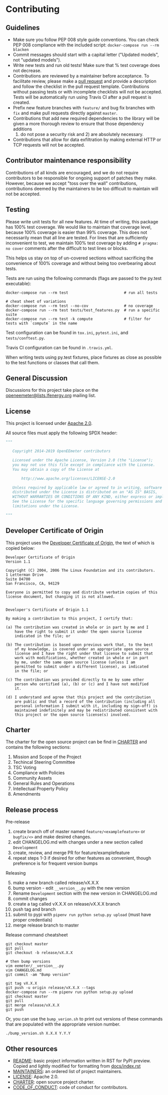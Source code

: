 Contributing
============

Guidelines
----------

* Make sure you follow PEP 008 style guide conventions. You can check PEP 008
  compliance with the included script: `docker-compose run --rm blacken`
* Commit messages should start with a capital letter ("Updated models", not "updated models").
* Write new tests and run old tests! Make sure that % test coverage does not decrease.
* Contributions are reviewed by a maintainer before acceptance. To facilitate
  review, please make a [pull request](https://github.com/openeemeter/eemeter/pulls/new)
  and provide a description and follow the checklist in the pull request template.
  Contributions without passing tests or with incomplete checklists will not
  be accepted. Tests will be automatically run using Travis CI after a pull
  request is created.
* Prefix new feature branches with `feature/` and bug fix branches with `fix`
  and make pull requests directly against `master`.
* Contributions that add new required dependencies to the library will be
  given a more thorough review to ensure that those dependency additions
  1) do not pose a security risk and 2) are absolutely necessary.
* Contributions that allow for data exfiltration by making external HTTP or TCP
  requests will not be accepted.

Contributor maintenance responsibility
--------------------------------------

Contributions of all kinds are encouraged, and we do not require contributors
to be responsible for ongoing support of patches they make. However, because
we accept "toss over the wall" contributions, contributions deemed by the
maintainers to be too difficult to maintain will not be accepted.

Testing
-------

Please write unit tests for all new features. At time of writing, this
package has 100% test coverage. We would like to maintain that coverage level,
because 100% coverage is easier than 99% coverage. This does not necessarily
mean that all line are tested. For lines that are sufficiently inconvenient to
test, we maintain 100% test coverage by adding `# pragma: no cover` comments
after the difficult to test lines or blocks.

This helps us stay on top of un-covered sections without sacrificing the
convenience of 100% coverage and without being too overbearing about tests.

Tests are run using the following commands (flags are passed to the py.test
executable):

```
docker-compose run --rm test                         # run all tests

# cheat sheet of variations
docker-compose run --rm test --no-cov                # no coverage
docker-compose run --rm test tests/test_features.py  # run a specific suite
docker-compose run --rm test -k compute              # filter for tests with `compute` in the name
```

Test configuration can be found in `tox.ini`, `pytest.ini`, and `tests/conftest.py`.

Travis CI configuration can be found in `.travis.yml`.

When writing tests using py.test fixtures, place fixtures as close as possible
to the test functions or classes that call them.

General Discussion
------------------

Discussions for this project take place on the
[openeemeter@lists.lfenergy.org](https://lists.lfenergy.org/g/openeemeter/)
mailing list.

License
-------

This project is licensed under [Apache 2.0](LICENSE).

All source files must apply the following SPDX header:

``` python
"""

   Copyright 2014-2019 OpenEEmeter contributors

   Licensed under the Apache License, Version 2.0 (the "License");
   you may not use this file except in compliance with the License.
   You may obtain a copy of the License at

       http://www.apache.org/licenses/LICENSE-2.0

   Unless required by applicable law or agreed to in writing, software
   distributed under the License is distributed on an "AS IS" BASIS,
   WITHOUT WARRANTIES OR CONDITIONS OF ANY KIND, either express or implied.
   See the License for the specific language governing permissions and
   limitations under the License.

"""
```

Developer Certificate of Origin
-------------------------------

This project uses the
[Developer Certificate of Origin](https://developercertificate.org/),
the text of which is copied below:

```
Developer Certificate of Origin
Version 1.1

Copyright (C) 2004, 2006 The Linux Foundation and its contributors.
1 Letterman Drive
Suite D4700
San Francisco, CA, 94129

Everyone is permitted to copy and distribute verbatim copies of this
license document, but changing it is not allowed.


Developer's Certificate of Origin 1.1

By making a contribution to this project, I certify that:

(a) The contribution was created in whole or in part by me and I
    have the right to submit it under the open source license
    indicated in the file; or

(b) The contribution is based upon previous work that, to the best
    of my knowledge, is covered under an appropriate open source
    license and I have the right under that license to submit that
    work with modifications, whether created in whole or in part
    by me, under the same open source license (unless I am
    permitted to submit under a different license), as indicated
    in the file; or

(c) The contribution was provided directly to me by some other
    person who certified (a), (b) or (c) and I have not modified
    it.

(d) I understand and agree that this project and the contribution
    are public and that a record of the contribution (including all
    personal information I submit with it, including my sign-off) is
    maintained indefinitely and may be redistributed consistent with
    this project or the open source license(s) involved.
```

Charter
-------

The charter for the open source project can be find in [CHARTER](CHARTER) and
contains the following sections:

1. Mission and Scope of the Project
2. Techincal Steering Committee
3. TSC Voting
4. Compliance with Policies
5. Community Assets
6. General Rules and Operations
7. Intellectual Property Policy
8. Amendments

Release process
---------------

Pre-release

1. create branch off of master named `feature/<examplefeature>` or `bugfix/<>` and make desired changes.
2. edit CHANGELOG.md with changes under a new section called `Development`
3. create, review, and merge PR for feature/examplefeature
4. repeat steps 1-3 if desired for other features as convenient, though preference is for frequent version bumps

Releasing

5. make a new branch called release/vX.X.X
6. bump version - edit `__version__.py` with the new version
7. Rename `Development` section with the new version in CHANGELOG.md
8. commit changes
9. create a tag called vX.X.X on release/vX.X.X branch
10. push tag and branch
11. submit to pypi with `pipenv run python setup.py upload` (must have proper credentials)
12. merge release branch to master

Release command cheatsheet

```
git checkout master
git pull
git checkout -b release/vX.X.X

# then bump versions
vim eemeter/__version__.py
vim CHANGELOG.md
git commit -am "Bump version"

git tag vX.X.X
git push -u origin release/vX.X.X --tags
docker-compose run --rm pipenv run python setup.py upload
git checkout master
git pull
git merge release/vX.X.X
git push
```

Or, you can use the `bump_verion.sh` to print out versions of these commands
that are populated with the appropriate version number.

```
./bump_version.sh X.X.X Y.Y.Y
```

Other resources
---------------

- [README](README.rst): basic project information written in RST for PyPI preview.
  Copied and lightly modified for formatting from [docs/index.rst](docs/index.rst)
- [MAINTAINERS](MAINTAINERS.md): an ordered list of project maintainers.
- [LICENSE](LICENSE): Apache 2.0.
- [CHARTER](CHARTER): open source project charter.
- [CODE_OF_CONDUCT](CODE_OF_CONDUCT.md): code of conduct for contributors.
